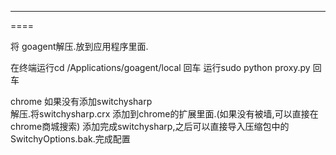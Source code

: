----
====

将 goagent解压.放到应用程序里面.

在终端运行cd /Applications/goagent/local 回车
运行sudo python proxy.py 回车


chrome 如果没有添加switchysharp  
解压.将switchysharp.crx 添加到chrome的扩展里面.(如果没有被墙,可以直接在chrome商城搜索)
添加完成switchysharp,之后可以直接导入压缩包中的SwitchyOptions.bak.完成配置
